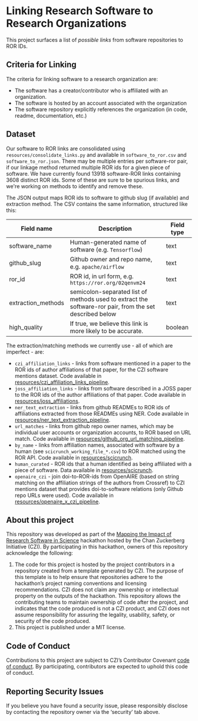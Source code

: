# Linking Research Software to Research Organizations

This project surfaces a list of _possible links_ from software repositories to ROR IDs.

## Criteria for Linking

The criteria for linking software to a research organization are:

* The software has a creator/contributor who is affiliated with an organization.
* The software is hosted by an account associated with the organization
* The software repository explicitly references the organization (in code, readme, documentation, etc.)

## Dataset 

Our software to ROR links are consolidated using `resources/consolidate_links.py` and available in `software_to_ror.csv` and `software_to_ror.json`. 
There may be multiple entries per software-ror pair, if our linkage method returned multiple ROR ids for a given
piece of software. We have currently found 13918 software-ROR links containing 3608 distinct ROR ids. Some of these are sure to be 
spurious links, and we're working on methods to identify and remove these.

The JSON output maps ROR ids to software to github slug (if available) and extraction method. The CSV contains the same
information, structured like this:

| Field name | Description | Field type |
| --- |--- | --- |
| software_name | Human-generated name of software (e.g. `Tensorflow`) | text |
| github_slug | Github owner and repo name, e.g. `apache/airflow` | text |
| ror_id | ROR id, in url form, e.g. `https://ror.org/02qenvm24` | text |
| extraction_methods | semicolon-separated list of methods used to extract the software-ror pair, from the set described below | text |
| high_quality | If true, we believe this link is more likely to be accurate. | boolean |

The extraction/matching methods we currently use - all of which are imperfect - are:

* `czi_affiliation_links` - links from software mentioned in a paper to the ROR ids of author affiliations of that paper, for the CZI software mentions dataset. Code available in [resources/czi_affiliation_links_pipeline](resources/czi_affiliation_links_pipeline).
* `joss_affiliation_links` - links from software described in a JOSS paper to the ROR ids of the author affiliations of that paper. Code available in [resources/joss_affiliations](resources/joss_affiliations).
* `ner_text_extraction` - links from github READMEs to ROR ids of affiliations extracted from those READMEs using NER. Code available in [resources/ner_text_extraction_pipeline](resources/ner_text_extraction_pipeline).
* `url_matches` - links from github repo owner names, which may be individual user accounts or organization accounts, to ROR based on URL match. Code available in [resources/github_org_url_matching_pipeline](resources/github_org_url_matching_pipeline).
* `by_name` - links from affiliation names, associated with software by a human (see `scicrunch_working_file_*.csv`) to ROR matched using the ROR API. Code available in [resources/scicrunch](resources/scicrunch).
* `human_curated` - ROR ids that a human identified as being affiliated with a piece of software. Data available in [resources/scicrunch](resources/scicrunch).
* `openaire_czi` - join doi-to-ROR-ids from OpenAIRE (based on string matching on the affiliation strings of the authors from Crossref) to CZI mentions dataset that provides doi-to-software relations (only Github repo URLs were used). Code available in [resources/openaire_x_czi_pipeline](resources/openaire_x_czi_pipeline).

## About this project

This repository was developed as part of the [Mapping the Impact of Research Software in Science](https://github.com/chanzuckerberg/software-impact-hackathon-2023) hackathon hosted by the Chan Zuckerberg Initiative (CZI). By participating in this hackathon, owners of this repository acknowledge the following:
1. The code for this project is hosted by the project contributors in a repository created from a template generated by CZI. The purpose of this template is to help ensure that repositories adhere to the hackathon’s project naming conventions and licensing recommendations.  CZI does not claim any ownership or intellectual property on the outputs of the hackathon. This repository allows the contributing teams to maintain ownership of code after the project, and indicates that the code produced is not a CZI product, and CZI does not assume responsibility for assuring the legality, usability, safety, or security of the code produced.
2. This project is published under a MIT license.

## Code of Conduct

Contributions to this project are subject to CZI’s Contributor Covenant [code of conduct](https://github.com/chanzuckerberg/.github/blob/master/CODE_OF_CONDUCT.md). By participating, contributors are expected to uphold this code of conduct. 

## Reporting Security Issues

If you believe you have found a security issue, please responsibly disclose by contacting the repository owner via the ‘security’ tab above.
